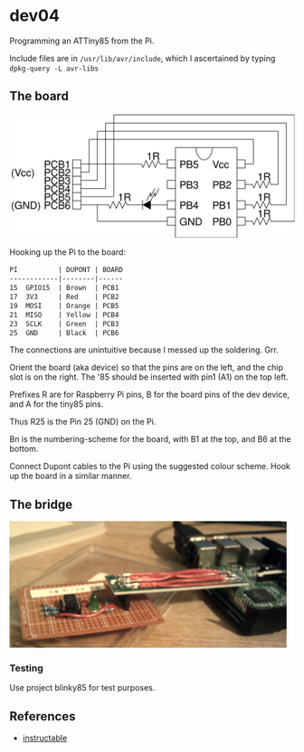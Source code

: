 # dev04

Programming an ATTiny85 from the Pi.

Include files are in <code>/usr/lib/avr/include</code>, which I ascertained by typing <code>dpkg-query -L avr-libs</code>

## The board


<img src="dev04.svg" width="800">

Hooking up the Pi to the board:

```
PI          | DUPONT | BOARD
------------|--------|------
15  GPIO15  | Brown  | PCB1
17  3V3     | Red    | PCB2
19  MOSI    | Orange | PCB5
21  MISO    | Yellow | PCB4
23  SCLK    | Green  | PCB3
25  GND     | Black  | PCB6
```

The connections are unintuitive because I messed up the soldering. Grr.

Orient the board (aka device) so that the pins are on the left, and the chip slot is on the right. The '85 should be inserted with pin1 (A1) on the top left.

Prefixes R are for Raspberry Pi pins, B for the board pins of the dev device, and A for the tiny85 pins. 

Thus R25 is the Pin 25 (GND) on the Pi. 

Bn is the numbering-scheme for the board, with B1 at the top, and B6 at the bottom.

Connect Dupont cables to the Pi using the suggested colour scheme. Hook up the board in a similar manner.

## The bridge

<img src="bridge.jpg">

### Testing

Use project blinky85 for test purposes.

## References

* [instructable](http://www.instructables.com/id/Programming-the-ATtiny85-from-Raspberry-Pi/) 

